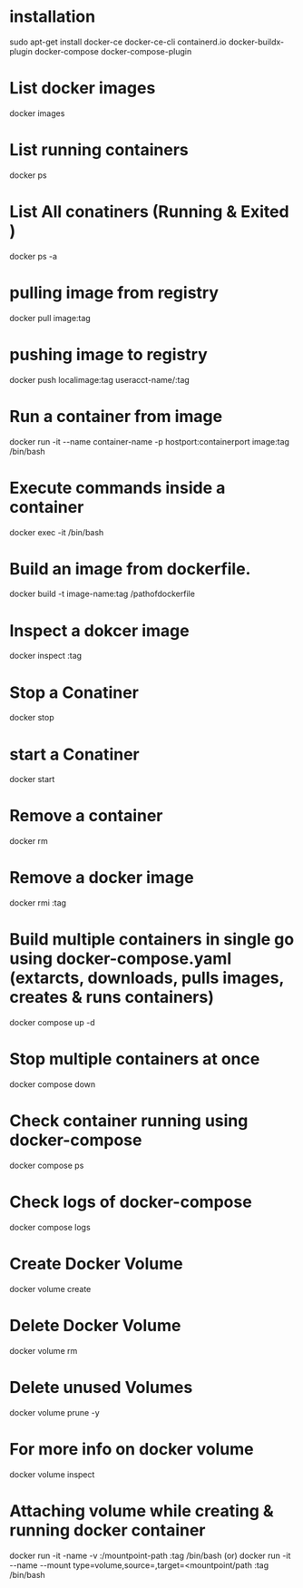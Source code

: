 # installation 

sudo apt-get install docker-ce docker-ce-cli containerd.io docker-buildx-plugin docker-compose docker-compose-plugin

# List docker images

docker images

# List running containers 

docker ps

# List All conatiners (Running & Exited )

docker ps -a

# pulling image from registry

docker pull image:tag 

# pushing image to registry

docker push localimage:tag useracct-name/<image-name>:tag 
# Run a container from image 

docker run -it --name container-name -p hostport:containerport image:tag /bin/bash

# Execute commands inside a container

docker exec -it <conatiner-id> /bin/bash

# Build an image from dockerfile.

 docker build -t image-name:tag /pathofdockerfile

# Inspect a dokcer image 

docker inspect <image-name>:tag 

# Stop a Conatiner 

docker stop <conatiner-id>

# start a Conatiner 

docker start <container-id>

# Remove a container 

docker rm <conatiner-id>

# Remove a docker image

docker rmi <image-name>:tag 

# Build multiple containers in single go using docker-compose.yaml  (extarcts, downloads, pulls images, creates & runs containers)

docker compose up -d 

# Stop multiple containers at once 

docker compose down 

# Check container running using docker-compose 

docker compose ps 

# Check logs of docker-compose 

 docker compose logs 

# Create Docker Volume 

docker volume create <vol-name>

# Delete Docker Volume 

docker volume rm <vol-name>

# Delete unused Volumes 

docker volume prune -y

# For more info on docker volume 

docker volume inspect <vol-name>

# Attaching volume while creating & running docker container 

docker run -it -name <cont-name> -v <vol-name>:/mountpoint-path  <image-name>:tag /bin/bash
                                    (or)
docker run -it --name <cont-name> --mount type=volume,source=<vol-name>,target=<mountpoint/path <image-name>:tag /bin/bash





